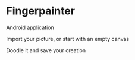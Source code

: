 # Fingerpainter
Android application

Import your picture, or start with an empty canvas

Doodle it and save your creation
